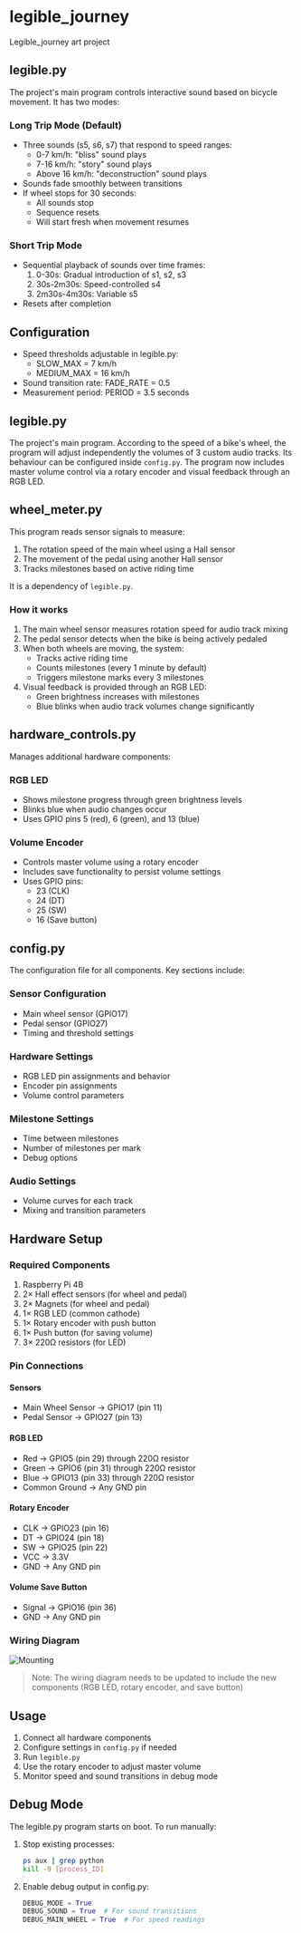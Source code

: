 # legible_journey
Legible_journey art project

## legible.py

The project's main program controls interactive sound based on bicycle movement. It has two modes:

### Long Trip Mode (Default)
- Three sounds (s5, s6, s7) that respond to speed ranges:
  - 0-7 km/h: "bliss" sound plays
  - 7-16 km/h: "story" sound plays
  - Above 16 km/h: "deconstruction" sound plays
- Sounds fade smoothly between transitions
- If wheel stops for 30 seconds:
  - All sounds stop
  - Sequence resets
  - Will start fresh when movement resumes

### Short Trip Mode
- Sequential playback of sounds over time frames:
  1. 0-30s: Gradual introduction of s1, s2, s3
  2. 30s-2m30s: Speed-controlled s4
  3. 2m30s-4m30s: Variable s5
- Resets after completion

## Configuration
- Speed thresholds adjustable in legible.py:
  - SLOW_MAX = 7 km/h
  - MEDIUM_MAX = 16 km/h
- Sound transition rate: FADE_RATE = 0.5
- Measurement period: PERIOD = 3.5 seconds

## legible.py

The project's main program. According to the speed of a bike's wheel, the program will adjust independently the volumes of 3 custom audio tracks. Its behaviour can be configured inside `config.py`. The program now includes master volume control via a rotary encoder and visual feedback through an RGB LED.

## wheel_meter.py

This program reads sensor signals to measure:
1. The rotation speed of the main wheel using a Hall sensor
2. The movement of the pedal using another Hall sensor
3. Tracks milestones based on active riding time

It is a dependency of `legible.py`.

### How it works

1. The main wheel sensor measures rotation speed for audio track mixing
2. The pedal sensor detects when the bike is being actively pedaled
3. When both wheels are moving, the system:
   - Tracks active riding time
   - Counts milestones (every 1 minute by default)
   - Triggers milestone marks every 3 milestones
4. Visual feedback is provided through an RGB LED:
   - Green brightness increases with milestones
   - Blue blinks when audio track volumes change significantly

## hardware_controls.py

Manages additional hardware components:

### RGB LED
- Shows milestone progress through green brightness levels
- Blinks blue when audio changes occur
- Uses GPIO pins 5 (red), 6 (green), and 13 (blue)

### Volume Encoder
- Controls master volume using a rotary encoder
- Includes save functionality to persist volume settings
- Uses GPIO pins:
  - 23 (CLK)
  - 24 (DT)
  - 25 (SW)
  - 16 (Save button)

## config.py

The configuration file for all components. Key sections include:

### Sensor Configuration
- Main wheel sensor (GPIO17)
- Pedal sensor (GPIO27)
- Timing and threshold settings

### Hardware Settings
- RGB LED pin assignments and behavior
- Encoder pin assignments
- Volume control parameters

### Milestone Settings
- Time between milestones
- Number of milestones per mark
- Debug options

### Audio Settings
- Volume curves for each track
- Mixing and transition parameters

## Hardware Setup

### Required Components
1. Raspberry Pi 4B
2. 2× Hall effect sensors (for wheel and pedal)
3. 2× Magnets (for wheel and pedal)
4. 1× RGB LED (common cathode)
5. 1× Rotary encoder with push button
6. 1× Push button (for saving volume)
7. 3× 220Ω resistors (for LED)

### Pin Connections

#### Sensors
- Main Wheel Sensor → GPIO17 (pin 11)
- Pedal Sensor → GPIO27 (pin 13)

#### RGB LED
- Red → GPIO5 (pin 29) through 220Ω resistor
- Green → GPIO6 (pin 31) through 220Ω resistor
- Blue → GPIO13 (pin 33) through 220Ω resistor
- Common Ground → Any GND pin

#### Rotary Encoder
- CLK → GPIO23 (pin 16)
- DT → GPIO24 (pin 18)
- SW → GPIO25 (pin 22)
- VCC → 3.3V
- GND → Any GND pin

#### Volume Save Button
- Signal → GPIO16 (pin 36)
- GND → Any GND pin

### Wiring Diagram

![Mounting](https://github.com/user-attachments/assets/60cf8277-9cbf-4c12-9479-361631009aeb)

> Note: The wiring diagram needs to be updated to include the new components (RGB LED, rotary encoder, and save button)

## Usage

1. Connect all hardware components
2. Configure settings in `config.py` if needed
3. Run `legible.py`
4. Use the rotary encoder to adjust master volume
5. Monitor speed and sound transitions in debug mode

## Debug Mode
The legible.py program starts on boot. To run manually:
1. Stop existing processes:
   ```bash
   ps aux | grep python
   kill -9 [process_ID]
   ```
2. Enable debug output in config.py:
   ```python
   DEBUG_MODE = True
   DEBUG_SOUND = True  # For sound transitions
   DEBUG_MAIN_WHEEL = True  # For speed readings
   ```

